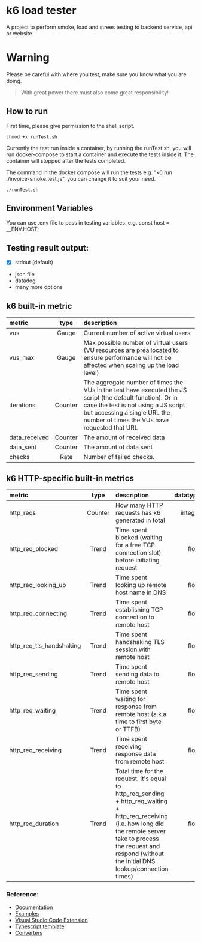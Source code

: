 # k6 load tester
A project to perform smoke, load and strees testing to backend service, api or website. 

# Warning 
Please be careful with where you test, make sure you know what you are doing. 

> With great power there must also come great responsibility!

## How to run
First time, please give permission to the shell script.
```
chmod +x runTest.sh
```

Currently the test run inside a container, by running the runTest.sh, you will run docker-compose to start a container and execute the tests inside it. The container will stopped after the tests completed. 

The command in the docker compose will run the tests e.g. "k6 run ./invoice-smoke.test.js", you can change it to suit your need.
```
./runTest.sh
```

## Environment Variables
You can use .env file to pass in testing variables. e.g.
const host = __ENV.HOST;

## Testing result output:
- [x] stdout (default)
- json file
- datadog
- many more options

## k6 built-in metric

| metric        | type      | description    |
| :---          |    :----: |      :---     |
| vus           | Gauge     | Current number of active virtual users |
| vus_max       | Gauge     | Max possible number of virtual users (VU resources are preallocated to ensure performance will not be affected when scaling up the load level) |
| iterations    | Counter   | The aggregate number of times the VUs in the test have executed the JS script (the default function). Or in case the test is not using a JS script but accessing a single URL the number of times the VUs have requested that URL | 
| data_received | Counter   | The amount of received data |
| data_sent     | Counter   | The amount of data sent |
| checks        | Rate      | Number of failed checks. |

## k6 HTTP-specific built-in metrics

| metric                    | type          | description       | datatype |
| :---                      |    :----:     |    :---           |       ---: |
| http_reqs                 | Counter       | How many HTTP requests has k6 generated in total  | integer
| http_req_blocked          | Trend        | Time spent blocked (waiting for a free TCP connection slot) before initiating request | float     |
| http_req_looking_up       | Trend        | Time spent looking up remote host name in DNS | float     |
| http_req_connecting       | Trend        | Time spent establishing TCP connection to remote host | float      |
| http_req_tls_handshaking   | Trend        | Time spent handshaking TLS session with remote host | float     |
| http_req_sending          | Trend        | Time spent sending data to remote host | float      |
| http_req_waiting          | Trend        | Time spent waiting for response from remote host (a.k.a. time to first byte or TTFB) | float      |
| http_req_receiving	    | Trend        | Time spent receiving response data from remote host | float     |
| http_req_duration         | Trend        | Total time for the request. It's equal to http_req_sending + http_req_waiting + http_req_receiving (i.e. how long did the remote server take to process the request and respond (without the initial DNS lookup/connection times) | float      |

### Reference:
- [Documentation](https://k6.io/docs/)
- [Examples](https://k6.io/docs/examples)
- [Visual Studio Code Extension](https://k6.io/docs/misc/intellisense)
- [Typescript template](https://github.com/k6io/template-typescript)
- [Converters](https://k6.io/docs/integrations#converters)
